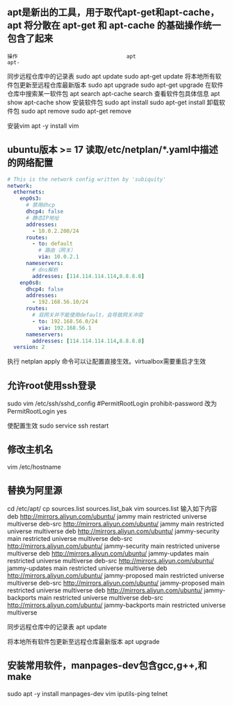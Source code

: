 ## apt是新出的工具，用于取代apt-get和apt-cache，apt 将分散在 apt-get 和 apt-cache 的基础操作统一包含了起来

    操作                                   apt                           apt-
同步远程仓库中的记录表                   sudo apt update              sudo apt-get update
将本地所有软件包更新至远程仓库最新版本      sudo apt upgrade             sudo apt-get upgrade
在软件仓库中搜索某一软件包                apt search <package>         apt-cache search <package>
查看软件包具体信息                       apt show <package>           apt-cache show <package>
安装软件包                             sudo apt install <package>   sudo apt-get install <package>
卸载软件包                             sudo apt remove <package>    sudo apt-get remove <package>

安装vim
apt -y install vim

## ubuntu版本 >= 17 读取/etc/netplan/*.yaml中描述的网络配置
```yaml
# This is the network config written by 'subiquity'
network:
  ethernets:
    enp0s3:
      # 禁用dhcp
      dhcp4: false
      # 静态IP地址
      addresses:
        - 10.0.2.200/24
      routes:
        - to: default
          # 路由（网关）
          via: 10.0.2.1
      nameservers:
        # dns解析
        addresses: [114.114.114.114,8.8.8.8]
    enp0s8:
      dhcp4: false
      addresses:
        - 192.168.56.10/24
      routes:
        # 双网关并不能使用default，会导致网关冲突
        - to: 192.168.56.0/24
          via: 192.168.56.1
      nameservers:
        addresses: [114.114.114.114,8.8.8.8]
  version: 2
```
执行 netplan apply 命令可以让配置直接生效。virtualbox需要重启才生效

## 允许root使用ssh登录
sudo vim /etc/ssh/sshd_config
#PermitRootLogin prohibit-password
改为
PermitRootLogin yes

使配置生效
sudo service ssh restart

## 修改主机名
vim /etc/hostname

## 替换为阿里源
cd /etc/apt/
cp sources.list sources.list_bak
vim sources.list
输入如下内容
deb http://mirrors.aliyun.com/ubuntu/ jammy main restricted universe multiverse
deb-src http://mirrors.aliyun.com/ubuntu/ jammy main restricted universe multiverse
deb http://mirrors.aliyun.com/ubuntu/ jammy-security main restricted universe multiverse
deb-src http://mirrors.aliyun.com/ubuntu/ jammy-security main restricted universe multiverse
deb http://mirrors.aliyun.com/ubuntu/ jammy-updates main restricted universe multiverse
deb-src http://mirrors.aliyun.com/ubuntu/ jammy-updates main restricted universe multiverse
deb http://mirrors.aliyun.com/ubuntu/ jammy-proposed main restricted universe multiverse
deb-src http://mirrors.aliyun.com/ubuntu/ jammy-proposed main restricted universe multiverse
deb http://mirrors.aliyun.com/ubuntu/ jammy-backports main restricted universe multiverse
deb-src http://mirrors.aliyun.com/ubuntu/ jammy-backports main restricted universe multiverse

同步远程仓库中的记录表
apt update

将本地所有软件包更新至远程仓库最新版本
apt upgrade


## 安装常用软件，manpages-dev包含gcc,g++,和make
sudo apt -y install manpages-dev vim iputils-ping telnet



